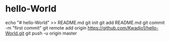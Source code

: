# hello-World
echo "# hello-World" >> README.md
git init
git add README.md
git commit -m "first commit"
git remote add origin https://github.com/Kwadjo1/hello-World.git
git push -u origin master
